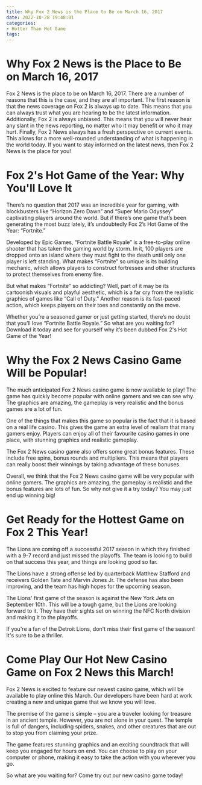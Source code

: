 ```yaml
---
title: Why Fox 2 News is the Place to Be on March 16, 2017
date: 2022-10-28 19:48:01
categories:
- Hotter Than Hot Game
tags:
---
```



#  Why Fox 2 News is the Place to Be on March 16, 2017

Fox 2 News is the place to be on March 16, 2017. There are a number of reasons that this is the case, and they are all important. The first reason is that the news coverage on Fox 2 is always up to date. This means that you can always trust what you are hearing to be the latest information. Additionally, Fox 2 is always unbiased. This means that you will never hear any slant in the news reporting, no matter who it may benefit or who it may hurt. Finally, Fox 2 News always has a fresh perspective on current events. This allows for a more well-rounded understanding of what is happening in the world today. If you want to stay informed on the latest news, then Fox 2 News is the place for you!

#  Fox 2's Hot Game of the Year: Why You'll Love It

There’s no question that 2017 was an incredible year for gaming, with blockbusters like “Horizon Zero Dawn” and “Super Mario Odyssey” captivating players around the world. But if there’s one game that’s been generating the most buzz lately, it’s undoubtedly Fox 2’s Hot Game of the Year: “Fortnite.”

Developed by Epic Games, “Fortnite Battle Royale” is a free-to-play online shooter that has taken the gaming world by storm. In it, 100 players are dropped onto an island where they must fight to the death until only one player is left standing. What makes “Fortnite” so unique is its building mechanic, which allows players to construct fortresses and other structures to protect themselves from enemy fire.

But what makes “Fortnite” so addicting? Well, part of it may be its cartoonish visuals and playful aesthetic, which is a far cry from the realistic graphics of games like “Call of Duty.” Another reason is its fast-paced action, which keeps players on their toes and constantly on the move.

Whether you’re a seasoned gamer or just getting started, there’s no doubt that you’ll love “Fortnite Battle Royale.” So what are you waiting for? Download it today and see for yourself why it’s been dubbed Fox 2's Hot Game of the Year!

#  Why the Fox 2 News Casino Game Will be Popular!

The much anticipated Fox 2 News casino game is now available to play! The game has quickly become popular with online gamers and we can see why. The graphics are amazing, the gameplay is very realistic and the bonus games are a lot of fun.

One of the things that makes this game so popular is the fact that it is based on a real life casino. This gives the game an extra level of realism that many gamers enjoy. Players can enjoy all of their favourite casino games in one place, with stunning graphics and realistic gameplay.

The Fox 2 News casino game also offers some great bonus features. These include free spins, bonus rounds and multipliers. This means that players can really boost their winnings by taking advantage of these bonuses.

Overall, we think that the Fox 2 News casino game will be very popular with online gamers. The graphics are amazing, the gameplay is realistic and the bonus features are lots of fun. So why not give it a try today? You may just end up winning big!

#  Get Ready for the Hottest Game on Fox 2 This Year!

The Lions are coming off a successful 2017 season in which they finished with a 9-7 record and just missed the playoffs. The team is looking to build on that success this year, and things are looking good so far.

The Lions have a strong offense led by quarterback Matthew Stafford and receivers Golden Tate and Marvin Jones Jr. The defense has also been improving, and the team has high hopes for the upcoming season.

The Lions' first game of the season is against the New York Jets on September 10th. This will be a tough game, but the Lions are looking forward to it. They have their sights set on winning the NFC North division and making it to the playoffs.

If you're a fan of the Detroit Lions, don't miss their first game of the season! It's sure to be a thriller.

#  Come Play Our Hot New Casino Game on Fox 2 News this March!

Fox 2 News is excited to feature our newest casino game, which will be available to play online this March. Our developers have been hard at work creating a new and unique game that we know you will love.

The premise of the game is simple – you are a traveler looking for treasure in an ancient temple. However, you are not alone in your quest. The temple is full of dangers, including spiders, snakes, and other creatures that are out to stop you from claiming your prize.

The game features stunning graphics and an exciting soundtrack that will keep you engaged for hours on end. You can choose to play on your computer or phone, making it easy to take the action with you wherever you go.

So what are you waiting for? Come try out our new casino game today!